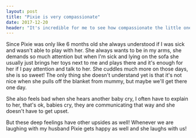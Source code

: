 ```yaml
---
layout: post
title: "Pixie is very compassionate"
date: 2017-12-20
header: "It's incredible for me to see how compassionate the little ones are."
---
```

Since Pixie was only like 6 months old she always understood if I was sick and wasn't able to play with her. She always wants to be in my arms, she demands so much attention but when I'm sick and lying on the sofa she usually just brings her toys next to me and plays there and it's enough for her if I pay attention and talk to her. She cuddles much more on those days, she is so sweet!
The only thing she doesn't understand yet is that it's not nice when she pulls off the blanket from mummy, but maybe we'll get there one day.

She also feels bad when she hears another baby cry, I often have to explain to her, that's ok, babies cry, they are communicating that way and she doesn't have to get upset.

But these deep feelings have other upsides as well! 
Whenever we are laughing with my husband Pixie gets happy as well and she laughs with us! 